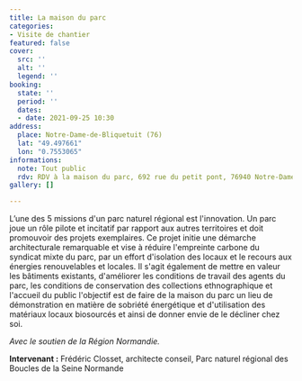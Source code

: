 ```yaml
---
title: La maison du parc
categories:
- Visite de chantier
featured: false
cover:
  src: ''
  alt: ''
  legend: ''
booking:
  state: ''
  period: ''
  dates:
  - date: 2021-09-25 10:30
address:
  place: Notre-Dame-de-Bliquetuit (76)
  lat: "49.497661"
  lon: "0.7553065"
informations:
  note: Tout public
  rdv: RDV à la maison du parc, 692 rue du petit pont, 76940 Notre-Dame-de-Bliquetuit
gallery: []

---
```

L’une des 5 missions d'un parc naturel régional est l'innovation. Un parc joue un rôle pilote et incitatif par rapport aux autres territoires et doit promouvoir des projets exemplaires. Ce projet initie une démarche architecturale remarquable et vise à réduire l'empreinte carbone du syndicat mixte du parc, par un effort d'isolation des locaux et le recours aux énergies renouvelables et locales. Il s'agit également de mettre en valeur les bâtiments existants, d'améliorer les conditions de travail des agents du parc, les conditions de conservation des collections ethnographique et l'accueil du public l'objectif est de faire de la maison du parc un lieu de démonstration en matière de sobriété énergétique et d'utilisation des matériaux locaux biosourcés et ainsi de donner envie de le décliner chez soi.

_Avec le soutien de la Région Normandie._

**Intervenant :** Frédéric Closset, architecte conseil, Parc naturel régional des Boucles de la Seine Normande